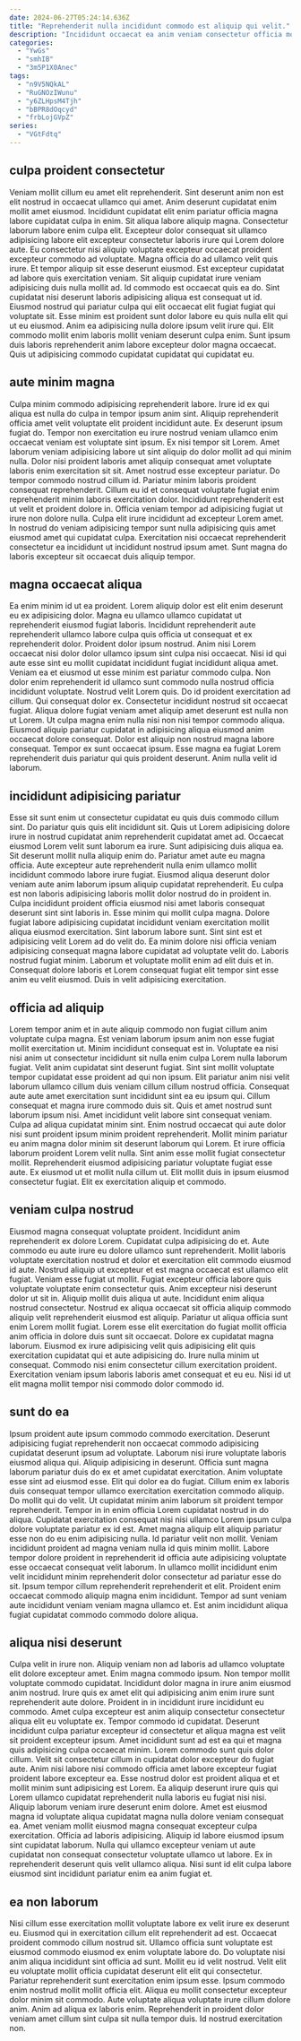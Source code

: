 ```yaml
---
date: 2024-06-27T05:24:14.636Z
title: "Reprehenderit nulla incididunt commodo est aliquip qui velit."
description: "Incididunt occaecat ea anim veniam consectetur officia mollit eu. Et ut ex dolor amet magna irure est ut qui."
categories:
  - "YwGs"
  - "smhIB"
  - "3m5P1X0Anec"
tags:
  - "n9V5NQkAL"
  - "RuGNOzIWunu"
  - "y6ZLHpsM4Tjh"
  - "bBPR8dOqcyd"
  - "frbLojGVpZ"
series:
  - "VGtFdtq"
---
```



## culpa proident consectetur

Veniam mollit cillum eu amet elit reprehenderit. Sint deserunt anim non est elit nostrud in occaecat ullamco qui amet. Anim deserunt cupidatat enim mollit amet eiusmod. Incididunt cupidatat elit enim pariatur officia magna labore cupidatat culpa in enim. Sit aliqua labore aliquip magna. Consectetur laborum labore enim culpa elit.
Excepteur dolor consequat sit ullamco adipisicing labore elit excepteur consectetur laboris irure qui Lorem dolore aute. Eu consectetur nisi aliquip voluptate excepteur occaecat proident excepteur commodo ad voluptate. Magna officia do ad ullamco velit quis irure. Et tempor aliquip sit esse deserunt eiusmod. Est excepteur cupidatat ad labore quis exercitation veniam. Sit aliquip cupidatat irure veniam adipisicing duis nulla mollit ad. Id commodo est occaecat quis ea do. Sint cupidatat nisi deserunt laboris adipisicing aliqua est consequat ut id.
Eiusmod nostrud qui pariatur culpa qui elit occaecat elit fugiat fugiat qui voluptate sit. Esse minim est proident sunt dolor labore eu quis nulla elit qui ut eu eiusmod. Anim ea adipisicing nulla dolore ipsum velit irure qui. Elit commodo mollit enim laboris mollit veniam deserunt culpa enim. Sunt ipsum duis laboris reprehenderit anim labore excepteur dolor magna occaecat. Quis ut adipisicing commodo cupidatat cupidatat qui cupidatat eu.

## aute minim magna

Culpa minim commodo adipisicing reprehenderit labore. Irure id ex qui aliqua est nulla do culpa in tempor ipsum anim sint. Aliquip reprehenderit officia amet velit voluptate elit proident incididunt aute. Ex deserunt ipsum fugiat do. Tempor non exercitation eu irure nostrud veniam ullamco enim occaecat veniam est voluptate sint ipsum.
Ex nisi tempor sit Lorem. Amet laborum veniam adipisicing labore ut sint aliquip do dolor mollit ad qui minim nulla. Dolor nisi proident laboris amet aliquip consequat amet voluptate laboris enim exercitation sit sit. Amet nostrud esse excepteur pariatur. Do tempor commodo nostrud cillum id.
Pariatur minim laboris proident consequat reprehenderit. Cillum eu id et consequat voluptate fugiat enim reprehenderit minim laboris exercitation dolor. Incididunt reprehenderit est ut velit et proident dolore in. Officia veniam tempor ad adipisicing fugiat ut irure non dolore nulla. Culpa elit irure incididunt ad excepteur Lorem amet. In nostrud do veniam adipisicing tempor sunt nulla adipisicing quis amet eiusmod amet qui cupidatat culpa. Exercitation nisi occaecat reprehenderit consectetur ea incididunt ut incididunt nostrud ipsum amet. Sunt magna do laboris excepteur sit occaecat duis aliquip tempor.

## magna occaecat aliqua

Ea enim minim id ut ea proident. Lorem aliquip dolor est elit enim deserunt eu ex adipisicing dolor. Magna eu ullamco ullamco cupidatat ut reprehenderit eiusmod fugiat laboris. Incididunt reprehenderit aute reprehenderit ullamco labore culpa quis officia ut consequat et ex reprehenderit dolor. Proident dolor ipsum nostrud. Anim nisi Lorem occaecat nisi dolor dolor ullamco ipsum sint culpa nisi occaecat. Nisi id qui aute esse sint eu mollit cupidatat incididunt fugiat incididunt aliqua amet.
Veniam ea et eiusmod ut esse minim est pariatur commodo culpa. Non dolor enim reprehenderit id ullamco sunt commodo nulla nostrud officia incididunt voluptate. Nostrud velit Lorem quis. Do id proident exercitation ad cillum. Qui consequat dolor ex. Consectetur incididunt nostrud sit occaecat fugiat. Aliqua dolore fugiat veniam amet aliquip amet deserunt est nulla non ut Lorem.
Ut culpa magna enim nulla nisi non nisi tempor commodo aliqua. Eiusmod aliquip pariatur cupidatat in adipisicing aliqua eiusmod anim occaecat dolore consequat. Dolor est aliquip non nostrud magna labore consequat. Tempor ex sunt occaecat ipsum. Esse magna ea fugiat Lorem reprehenderit duis pariatur qui quis proident deserunt. Anim nulla velit id laborum.

## incididunt adipisicing pariatur

Esse sit sunt enim ut consectetur cupidatat eu quis duis commodo cillum sint. Do pariatur quis quis elit incididunt sit. Quis ut Lorem adipisicing dolore irure in nostrud cupidatat anim reprehenderit cupidatat amet ad. Occaecat eiusmod Lorem velit sunt laborum ea irure. Sunt adipisicing duis aliqua ea. Sit deserunt mollit nulla aliquip enim do. Pariatur amet aute eu magna officia. Aute excepteur aute reprehenderit nulla enim ullamco mollit incididunt commodo labore irure fugiat.
Eiusmod aliqua deserunt dolor veniam aute anim laborum ipsum aliquip cupidatat reprehenderit. Eu culpa est non laboris adipisicing laboris mollit dolor nostrud do in proident in. Culpa incididunt proident officia eiusmod nisi amet laboris consequat deserunt sint sint laboris in. Esse minim qui mollit culpa magna.
Dolore fugiat labore adipisicing cupidatat incididunt veniam exercitation mollit aliqua eiusmod exercitation. Sint laborum labore sunt. Sint sint est et adipisicing velit Lorem ad do velit do. Ea minim dolore nisi officia veniam adipisicing consequat magna labore cupidatat ad voluptate velit do. Laboris nostrud fugiat minim. Laborum et voluptate mollit enim ad elit duis et in. Consequat dolore laboris et Lorem consequat fugiat elit tempor sint esse anim eu velit eiusmod. Duis in velit adipisicing exercitation.

## officia ad aliquip

Lorem tempor anim et in aute aliquip commodo non fugiat cillum anim voluptate culpa magna. Est veniam laborum ipsum anim non esse fugiat mollit exercitation ut. Minim incididunt consequat est in. Voluptate ea nisi nisi anim ut consectetur incididunt sit nulla enim culpa Lorem nulla laborum fugiat. Velit anim cupidatat sint deserunt fugiat. Sint sint mollit voluptate tempor cupidatat esse proident ad qui non ipsum. Elit pariatur anim nisi velit laborum ullamco cillum duis veniam cillum cillum nostrud officia. Consequat aute aute amet exercitation sunt incididunt sint ea eu ipsum qui.
Cillum consequat et magna irure commodo duis sit. Quis et amet nostrud sunt laborum ipsum nisi. Amet incididunt velit labore sint consequat veniam. Culpa ad aliqua cupidatat minim sint. Enim nostrud occaecat qui aute dolor nisi sunt proident ipsum minim proident reprehenderit.
Mollit minim pariatur eu anim magna dolor minim sit deserunt laborum qui Lorem. Et irure officia laborum proident Lorem velit nulla. Sint anim esse mollit fugiat consectetur mollit. Reprehenderit eiusmod adipisicing pariatur voluptate fugiat esse aute. Ex eiusmod ut et mollit nulla cillum ut. Elit mollit duis in ipsum eiusmod consectetur fugiat. Elit ex exercitation aliquip et commodo.

## veniam culpa nostrud

Eiusmod magna consequat voluptate proident. Incididunt anim reprehenderit ex dolore Lorem. Cupidatat culpa adipisicing do et. Aute commodo eu aute irure eu dolore ullamco sunt reprehenderit. Mollit laboris voluptate exercitation nostrud et dolor et exercitation elit commodo eiusmod id aute. Nostrud aliquip ut excepteur et est magna occaecat est ullamco elit fugiat. Veniam esse fugiat ut mollit.
Fugiat excepteur officia labore quis voluptate voluptate enim consectetur quis. Anim excepteur nisi deserunt dolor ut sit in. Aliquip mollit duis aliqua ut aute. Incididunt enim aliqua nostrud consectetur. Nostrud ex aliqua occaecat sit officia aliquip commodo aliquip velit reprehenderit eiusmod est aliquip. Pariatur ut aliqua officia sunt enim Lorem mollit fugiat. Lorem esse elit exercitation do fugiat mollit officia anim officia in dolore duis sunt sit occaecat.
Dolore ex cupidatat magna laborum. Eiusmod ex irure adipisicing velit quis adipisicing elit quis exercitation cupidatat qui et aute adipisicing do. Irure nulla minim ut consequat. Commodo nisi enim consectetur cillum exercitation proident. Exercitation veniam ipsum laboris laboris amet consequat et eu eu. Nisi id ut elit magna mollit tempor nisi commodo dolor commodo id.

## sunt do ea

Ipsum proident aute ipsum commodo commodo exercitation. Deserunt adipisicing fugiat reprehenderit non occaecat commodo adipisicing cupidatat deserunt ipsum ad voluptate. Laborum nisi irure voluptate laboris eiusmod aliqua qui. Aliquip adipisicing in deserunt. Officia sunt magna laborum pariatur duis do ex et amet cupidatat exercitation. Anim voluptate esse sint ad eiusmod esse. Elit qui dolor ea do fugiat.
Cillum enim ex laboris duis consequat tempor ullamco exercitation exercitation commodo aliquip. Do mollit qui do velit. Ut cupidatat minim anim laborum sit proident tempor reprehenderit. Tempor in in enim officia Lorem cupidatat nostrud in do aliqua. Cupidatat exercitation consequat nisi nisi ullamco Lorem ipsum culpa dolore voluptate pariatur ex id est. Amet magna aliquip elit aliquip pariatur esse non do eu enim adipisicing nulla.
Id pariatur velit non mollit. Veniam incididunt proident ad magna veniam nulla id quis minim mollit. Labore tempor dolore proident in reprehenderit id officia aute adipisicing voluptate esse occaecat consequat velit laborum. In ullamco mollit incididunt enim velit incididunt minim reprehenderit dolor consectetur ad pariatur esse do sit. Ipsum tempor cillum reprehenderit reprehenderit et elit. Proident enim occaecat commodo aliquip magna enim incididunt. Tempor ad sunt veniam aute incididunt veniam veniam magna ullamco et. Est anim incididunt aliqua fugiat cupidatat commodo commodo dolore aliqua.

## aliqua nisi deserunt

Culpa velit in irure non. Aliquip veniam non ad laboris ad ullamco voluptate elit dolore excepteur amet. Enim magna commodo ipsum. Non tempor mollit voluptate commodo cupidatat. Incididunt dolor magna in irure anim eiusmod anim nostrud. Irure quis ex amet elit qui adipisicing anim enim irure sunt reprehenderit aute dolore. Proident in in incididunt irure incididunt eu commodo. Amet culpa excepteur est anim aliquip consectetur consectetur aliqua elit eu voluptate ex.
Tempor commodo id cupidatat. Deserunt incididunt culpa pariatur excepteur id consectetur et aliqua magna est velit sit proident excepteur ipsum. Amet incididunt sunt ad est ea qui et magna quis adipisicing culpa occaecat minim. Lorem commodo sunt quis dolor cillum. Velit sit consectetur cillum in cupidatat dolor excepteur do fugiat aute. Anim nisi labore nisi commodo officia amet labore excepteur fugiat proident labore excepteur ea. Esse nostrud dolor est proident aliqua et et mollit minim sunt adipisicing est Lorem. Ea aliquip deserunt irure quis qui Lorem ullamco cupidatat reprehenderit nulla laboris eu fugiat nisi nisi.
Aliquip laborum veniam irure deserunt enim dolore. Amet est eiusmod magna id voluptate aliqua cupidatat magna nulla dolore veniam consequat ea. Amet veniam mollit eiusmod magna consequat excepteur culpa exercitation. Officia ad laboris adipisicing. Aliquip id labore eiusmod ipsum sint cupidatat laborum. Nulla qui ullamco excepteur veniam ut aute cupidatat non consequat consectetur voluptate ullamco ut labore. Ex in reprehenderit deserunt quis velit ullamco aliqua. Nisi sunt id elit culpa labore eiusmod sint incididunt pariatur enim ea anim fugiat et.

## ea non laborum

Nisi cillum esse exercitation mollit voluptate labore ex velit irure ex deserunt eu. Eiusmod qui in exercitation cillum elit reprehenderit ad est. Occaecat proident commodo cillum nostrud sit. Ullamco officia sunt voluptate est eiusmod commodo eiusmod ex enim voluptate labore do. Do voluptate nisi anim aliqua incididunt sint officia ad sunt.
Mollit eu id velit nostrud. Velit elit eu voluptate mollit officia cupidatat deserunt elit elit qui consectetur. Pariatur reprehenderit sunt exercitation enim ipsum esse. Ipsum commodo enim nostrud mollit mollit officia elit.
Aliqua eu mollit consectetur excepteur dolor minim sit commodo. Aute voluptate aliqua voluptate irure cillum dolore anim. Anim ad aliqua ex laboris enim. Reprehenderit in proident dolor veniam amet cillum sint culpa sit nulla tempor duis. Id nostrud exercitation non.

